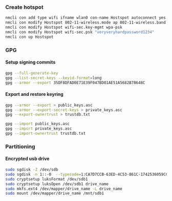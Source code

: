### Create hotspot
```bash
nmcli con add type wifi ifname wlan0 con-name Hostspot autoconnect yes ssid Hostspot
nmcli con modify Hostspot 802-11-wireless.mode ap 802-11-wireless.band bg ipv4.method shared
nmcli con modify Hostspot wifi-sec.key-mgmt wpa-psk
nmcli con modify Hostspot wifi-sec.psk "veryveryhardpassword1234"
nmcli con up Hostspot
```

### GPG

#### Setup signing commits

```bash
gpg --full-generate-key
gpg --list-secret-keys --keyid-format=long
gpg --armor --export 35DF8DFAD0E71E39F047BD01AE51A5682B78648C
```

#### Export and restore keyring

```bash
gpg --armor --export > public_keys.asc
gpg --armor --export-secret-keys > private_keys.asc
gpg --export-ownertrust > trustdb.txt
```

```bash
gpg --import public_keys.asc
gpg --import private_keys.asc
gpg --import-ownertrust trustdb.txt
```

### Partitioning

#### Encrypted usb drive
```bash
sudo sgdisk -Z /dev/sdb
sudo sgdisk -n 1::-0  --typecode=1:CA7D7CCB-63ED-4C53-861C-1742536059CC --change-name=1:'DRIVE_NAME' /dev/sdb
sudo cryptsetup luksFormat /dev/sdb1
sudo cryptsetup luksOpen /dev/sdb1 drive_name
sudo mkfs.ext4 /dev/mapper/drive_name -L drive_name
sudo mount /dev/mapper/drive_name /mnt/sdb1
```
